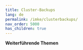 ```yaml
---
title: Cluster-Backups
lang: de
permalink: /imke/clusterbackups/
nav_order: 5000
has_children: true
---
```

<!-- LTeX:  language=de-DE -->

**Weiterführende Themen**